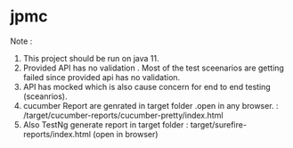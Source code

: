 # jpmc
Note : 
1) This project should be run on java 11.
2) Provided API has no validation . Most of the test sceenarios are getting failed since provided api has no validation.
3) API has mocked which is also cause concern for end to end testing (sceanrios).
4) cucumber Report are genrated in target folder .open in any browser. : /target/cucumber-reports/cucumber-pretty/index.html 
5) Also TestNg generate report in target folder : target/surefire-reports/index.html (open in browser)

